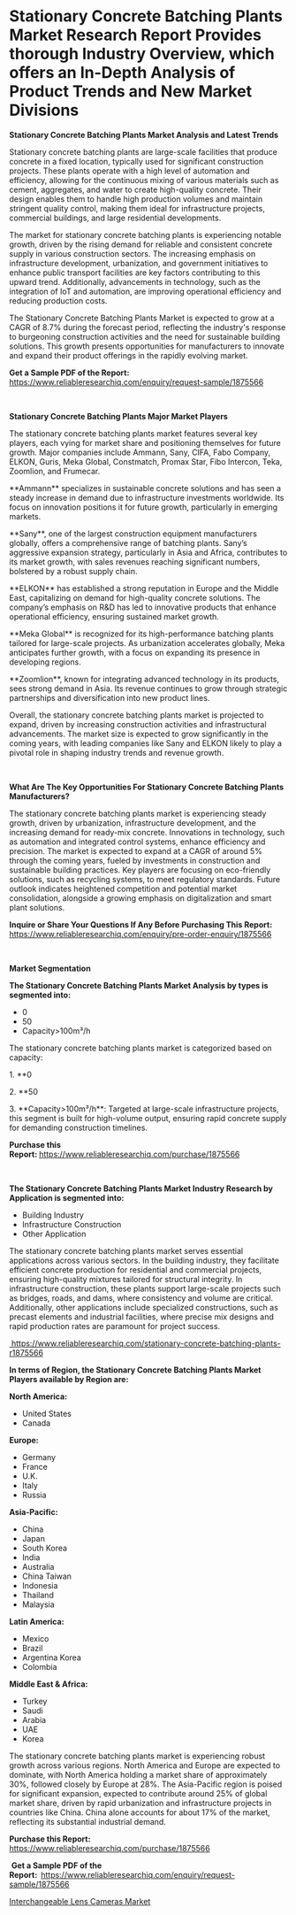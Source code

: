 <p><h1>Stationary Concrete Batching Plants Market Research Report Provides thorough Industry Overview, which offers an In-Depth Analysis of Product Trends and New Market Divisions</h1></p><p><strong>Stationary Concrete Batching Plants Market Analysis and Latest Trends</strong></p>
<p><p>Stationary concrete batching plants are large-scale facilities that produce concrete in a fixed location, typically used for significant construction projects. These plants operate with a high level of automation and efficiency, allowing for the continuous mixing of various materials such as cement, aggregates, and water to create high-quality concrete. Their design enables them to handle high production volumes and maintain stringent quality control, making them ideal for infrastructure projects, commercial buildings, and large residential developments.</p><p>The market for stationary concrete batching plants is experiencing notable growth, driven by the rising demand for reliable and consistent concrete supply in various construction sectors. The increasing emphasis on infrastructure development, urbanization, and government initiatives to enhance public transport facilities are key factors contributing to this upward trend. Additionally, advancements in technology, such as the integration of IoT and automation, are improving operational efficiency and reducing production costs. </p><p>The Stationary Concrete Batching Plants Market is expected to grow at a CAGR of 8.7% during the forecast period, reflecting the industry's response to burgeoning construction activities and the need for sustainable building solutions. This growth presents opportunities for manufacturers to innovate and expand their product offerings in the rapidly evolving market.</p></p>
<p><strong>Get a Sample PDF of the Report:&nbsp;</strong> <a href="https://www.reliableresearchiq.com/enquiry/request-sample/1875566?utm_campaign=2321&utm_medium=2&utm_source=Github&utm_content=ia&utm_term=10042025&utm_id=stationary-concrete-batching-plants">https://www.reliableresearchiq.com/enquiry/request-sample/1875566</a></p>
<p>&nbsp;</p>
<p><strong>Stationary Concrete Batching Plants Major Market Players</strong></p>
<p><p>The stationary concrete batching plants market features several key players, each vying for market share and positioning themselves for future growth. Major companies include Ammann, Sany, CIFA, Fabo Company, ELKON, Guris, Meka Global, Constmatch, Promax Star, Fibo Intercon, Teka, Zoomlion, and Frumecar.</p><p>**Ammann** specializes in sustainable concrete solutions and has seen a steady increase in demand due to infrastructure investments worldwide. Its focus on innovation positions it for future growth, particularly in emerging markets.</p><p>**Sany**, one of the largest construction equipment manufacturers globally, offers a comprehensive range of batching plants. Sany’s aggressive expansion strategy, particularly in Asia and Africa, contributes to its market growth, with sales revenues reaching significant numbers, bolstered by a robust supply chain.</p><p>**ELKON** has established a strong reputation in Europe and the Middle East, capitalizing on demand for high-quality concrete solutions. The company’s emphasis on R&D has led to innovative products that enhance operational efficiency, ensuring sustained market growth.</p><p>**Meka Global** is recognized for its high-performance batching plants tailored for large-scale projects. As urbanization accelerates globally, Meka anticipates further growth, with a focus on expanding its presence in developing regions.</p><p>**Zoomlion**, known for integrating advanced technology in its products, sees strong demand in Asia. Its revenue continues to grow through strategic partnerships and diversification into new product lines.</p><p>Overall, the stationary concrete batching plants market is projected to expand, driven by increasing construction activities and infrastructural advancements. The market size is expected to grow significantly in the coming years, with leading companies like Sany and ELKON likely to play a pivotal role in shaping industry trends and revenue growth.</p></p>
<p>&nbsp;</p>
<p><strong>What Are The Key Opportunities For Stationary Concrete Batching Plants Manufacturers?</strong></p>
<p><p>The stationary concrete batching plants market is experiencing steady growth, driven by urbanization, infrastructure development, and the increasing demand for ready-mix concrete. Innovations in technology, such as automation and integrated control systems, enhance efficiency and precision. The market is expected to expand at a CAGR of around 5% through the coming years, fueled by investments in construction and sustainable building practices. Key players are focusing on eco-friendly solutions, such as recycling systems, to meet regulatory standards. Future outlook indicates heightened competition and potential market consolidation, alongside a growing emphasis on digitalization and smart plant solutions.</p></p>
<p><strong>Inquire or Share Your Questions If Any Before Purchasing This Report:</strong> <a href="https://www.reliableresearchiq.com/enquiry/pre-order-enquiry/1875566?utm_campaign=2321&utm_medium=2&utm_source=Github&utm_content=ia&utm_term=10042025&utm_id=stationary-concrete-batching-plants">https://www.reliableresearchiq.com/enquiry/pre-order-enquiry/1875566</a></p>
<p>&nbsp;</p>
<p><strong>Market Segmentation</strong></p>
<p><strong>The Stationary Concrete Batching Plants Market Analysis by types is segmented into:</strong></p>
<p><ul><li>0<Capacity≤50m³/h</li><li>50<Capacity≤100m³/h</li><li>Capacity>100m³/h</li></ul></p>
<p><p>The stationary concrete batching plants market is categorized based on capacity: </p><p>1. **0<Capacity≤50m³/h**: This segment is ideal for small to medium construction projects, offering efficient production for urban construction needs. </p><p>2. **50<Capacity≤100m³/h**: This mid-range category suits larger construction sites, providing a balance between productivity and space. </p><p>3. **Capacity>100m³/h**: Targeted at large-scale infrastructure projects, this segment is built for high-volume output, ensuring rapid concrete supply for demanding construction timelines.</p></p>
<p><strong>Purchase this Report:&nbsp;</strong><a href="https://www.reliableresearchiq.com/purchase/1875566?utm_campaign=2321&utm_medium=2&utm_source=Github&utm_content=ia&utm_term=10042025&utm_id=stationary-concrete-batching-plants">https://www.reliableresearchiq.com/purchase/1875566</a></p>
<p>&nbsp;</p>
<p><strong>The Stationary Concrete Batching Plants Market Industry Research by Application is segmented into:</strong></p>
<p><ul><li>Building Industry</li><li>Infrastructure Construction</li><li>Other Application</li></ul></p>
<p><p>The stationary concrete batching plants market serves essential applications across various sectors. In the building industry, they facilitate efficient concrete production for residential and commercial projects, ensuring high-quality mixtures tailored for structural integrity. In infrastructure construction, these plants support large-scale projects such as bridges, roads, and dams, where consistency and volume are critical. Additionally, other applications include specialized constructions, such as precast elements and industrial facilities, where precise mix designs and rapid production rates are paramount for project success.</p></p>
<p><a href="https://www.reliableresearchiq.com/stationary-concrete-batching-plants-r1875566?utm_campaign=2321&utm_medium=2&utm_source=Github&utm_content=ia&utm_term=10042025&utm_id=stationary-concrete-batching-plants">&nbsp;https://www.reliableresearchiq.com/stationary-concrete-batching-plants-r1875566</a></p>
<p><strong>In terms of Region, the Stationary Concrete Batching Plants Market Players available by Region are:</strong></p>
<p>
    <p> <strong> North America: </strong>
        <ul>
            <li>United States</li>
            <li>Canada</li>
        </ul>
        </p> 
    <p> <strong> Europe: </strong>
        <ul>
            <li>Germany</li>
            <li>France</li>
            <li>U.K.</li>
            <li>Italy</li>
            <li>Russia</li>
        </ul>
        </p> 
    <p> <strong> Asia-Pacific: </strong>
        <ul>
            <li>China</li>
            <li>Japan</li>
            <li>South Korea</li>
            <li>India</li>
            <li>Australia</li>
            <li>China Taiwan</li>
            <li>Indonesia</li>
            <li>Thailand</li>
            <li>Malaysia</li>
        </ul>
        </p> 
    <p> <strong> Latin America: </strong>
        <ul>
            <li>Mexico</li>
            <li>Brazil</li>
            <li>Argentina Korea</li>
            <li>Colombia</li>
        </ul>
        </p> 
    <p> <strong> Middle East & Africa: </strong>
        <ul>
            <li>Turkey</li>
            <li>Saudi</li>
            <li>Arabia</li>
            <li>UAE</li>
            <li>Korea</li>
        </ul>
    </p>
    </p>
<p><p>The stationary concrete batching plants market is experiencing robust growth across various regions. North America and Europe are expected to dominate, with North America holding a market share of approximately 30%, followed closely by Europe at 28%. The Asia-Pacific region is poised for significant expansion, expected to contribute around 25% of global market share, driven by rapid urbanization and infrastructure projects in countries like China. China alone accounts for about 17% of the market, reflecting its substantial industrial demand.</p></p>
<p><strong>Purchase this Report: </strong><a href="https://www.reliableresearchiq.com/purchase/1875566?utm_campaign=2321&utm_medium=2&utm_source=Github&utm_content=ia&utm_term=10042025&utm_id=stationary-concrete-batching-plants">https://www.reliableresearchiq.com/purchase/1875566</a></p>
<p>&nbsp;<strong>Get a Sample PDF of the Report:&nbsp;&nbsp;</strong><a href="https://www.reliableresearchiq.com/enquiry/request-sample/1875566?utm_campaign=2321&utm_medium=2&utm_source=Github&utm_content=ia&utm_term=10042025&utm_id=stationary-concrete-batching-plants">https://www.reliableresearchiq.com/enquiry/request-sample/1875566</a></p>
<p><strong></strong></p>
<p><p><a href="https://github.com/raffadongraffadong/Market-Research-Report-List-1/blob/main/interchangeable-lens-cameras-market.md?utm_campaign=2321&utm_medium=2&utm_source=Github&utm_content=ia&utm_term=10042025&utm_id=stationary-concrete-batching-plants">Interchangeable Lens Cameras Market</a></p></p>